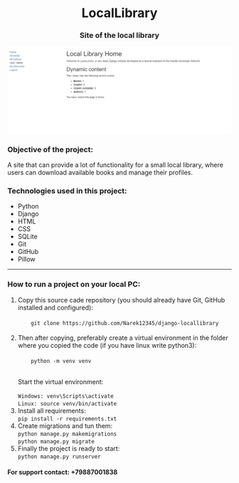 <h1 align="center">LocalLibrary</h1>

<h3 align="center">Site of the local library</h3>

<img alt="Screenshot of the home page" src="https://github.com/Narek12345/django-locallibrary/blob/main/project_images_for_github/screenshot_of_the_home_page.png">

<h3>Objective of the project:</h3>
<p>A site that can provide a lot of functionality for a small local library, where users can download available books and manage their profiles.</p>

<h3>Technologies used in this project:</h3>
<ul>
  <li>Python</li>
  <li>Django</li>
  <li>HTML</li>
  <li>CSS</li>
  <li>SQLite</li>
  <li>Git</li>
  <li>GitHub</li>
  <li>Pillow</li>
</ul>

***

<h3>How to run a project on your local PC:</h3>
<ol>
  <li>
    Copy this source cade repository (you should already have Git, GitHub installed and configured):
  </li>
  <code>
    git clone https://github.com/Narek12345/django-locallibrary
  </code>
  
  
  <li>
    Then after copying, preferably create a virtual environment in the folder where you copied the code (if you have linux write python3):
  </li>
  <code>
    python -m venv venv
  </code>
  <p>Start the virtual environment:</p>
  <code>Windows: venv\Scripts\activate<br>Linux: source venv/bin/activate</code>
  
  <li>
    Install all requirements:
  </li>
  <code>pip install -r requirements.txt</code>
  
  <li>
    Create migrations and tun them:
  </li>
  <code>python manage.py makemigrations</code>
  <br>
  <code>python manage.py migrate</code>
  
  <li>Finally the project is ready to start:</li>
  <code>python manage.py runserver</code>
</ol>

<h4>For support contact: +79887001838</h4>




























